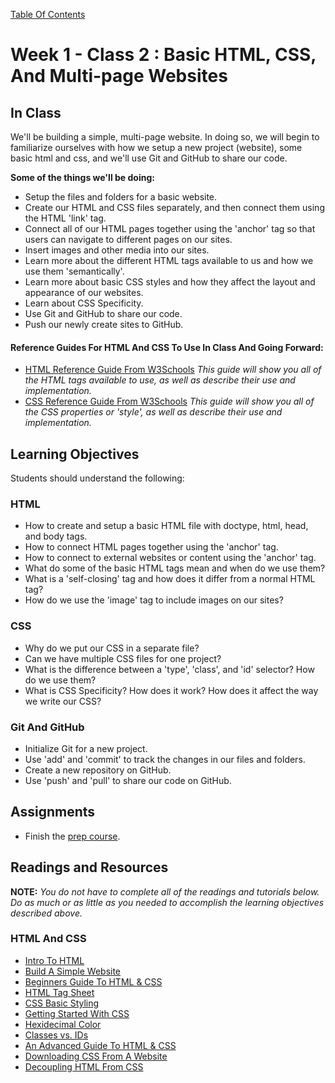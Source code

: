 [Table Of Contents](readme.md)

# Week 1 - Class 2 : Basic HTML, CSS, And Multi-page Websites

## In Class

We'll be building a simple, multi-page website. In doing so, we will begin to familiarize ourselves with how we setup a new project (website), some basic html and css, and we'll use Git and GitHub to share our code.

**Some of the things we'll be doing:**

- Setup the files and folders for a basic website.
- Create our HTML and CSS files separately, and then connect them using the HTML 'link' tag.
- Connect all of our HTML pages together using the 'anchor' tag so that users can navigate to different pages on our sites.
- Insert images and other media into our sites.
- Learn more about the different HTML tags available to us and how we use them 'semantically'.
- Learn more about basic CSS styles and how they affect the layout and appearance of our websites.
- Learn about CSS Specificity.
- Use Git and GitHub to share our code.
- Push our newly create sites to GitHub.
 
#### Reference Guides For HTML And CSS To Use In Class And Going Forward:

- [HTML Reference Guide From W3Schools](http://www.w3schools.com/tags/) *This guide will show you all of the HTML tags available to use, as well as describe their use and implementation.*
- [CSS Reference Guide From W3Schools](http://www.w3schools.com/cssref/default.asp) *This guide will show you all of the CSS properties or 'style', as well as describe their use and implementation.*

## Learning Objectives

Students should understand the following:

### HTML

- How to create and setup a basic HTML file with doctype, html, head, and body tags.
- How to connect HTML pages together using the 'anchor' tag.
- How to connect to external websites or content using the 'anchor' tag.
- What do some of the basic HTML tags mean and when do we use them?
- What is a 'self-closing' tag and how does it differ from a normal HTML tag?
- How do we use the 'image' tag to include images on our sites?

### CSS

- Why do we put our CSS in a separate file?
- Can we have multiple CSS files for one project?
- What is the difference between a 'type', 'class', and 'id' selector? How do we use them?
- What is CSS Specificity? How does it work? How does it affect the way we write our CSS?

### Git And GitHub

- Initialize Git for a new project.
- Use 'add' and 'commit' to track the changes in our files and folders.
- Create a new repository on GitHub.
- Use 'push' and 'pull' to share our code on GitHub.

## Assignments

- Finish the [prep course](http://www.brainstation.it/intro-webdev-prep).

## Readings and Resources

**NOTE:** *You do not have to complete all of the readings and tutorials below. Do as much or as little as you needed to accomplish the learning objectives described above.* 

### HTML And CSS

- [Intro To HTML](http://girldevelopit.com/assets/html-css/class1.html#/)
- [Build A Simple Website](http://teamtreehouse.com/library/build-a-simple-website)
- [Beginners Guide To HTML & CSS](http://learn.shayhowe.com/html-css/)
- [HTML Tag Sheet](http://skillcrush.com/wp-content/uploads/2012/06/HTML-Cheatsheet-Skillcrush.pdf)
- [CSS Basic Styling](http://www.cssbasics.com/introduction-to-css/)
- [Getting Started With CSS](https://developer.mozilla.org/en-US/docs/Web/Guide/CSS/Getting_started)
- [Hexidecimal Color](http://skillcrush.com/2012/05/07/hexadecimal/)
- [Classes vs. IDs](http://skillcrush.com/2013/01/28/understanding-css-classes-vs-ids/)
- [An Advanced Guide To HTML & CSS](http://learn.shayhowe.com/advanced-html-css/)
- [Downloading CSS From A Website](http://www.cssbasics.com/download-css-styles-from-a-website/)
- [Decoupling HTML From CSS](http://www.smashingmagazine.com/2012/04/20/decoupling-html-from-css/)
